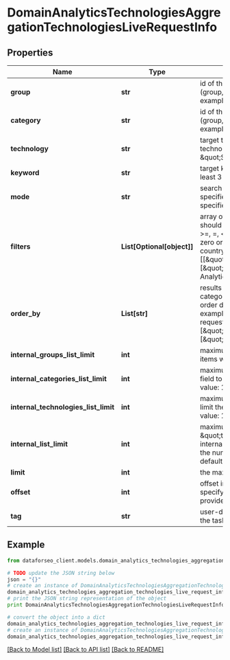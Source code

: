 # DomainAnalyticsTechnologiesAggregationTechnologiesLiveRequestInfo


## Properties

Name | Type | Description | Notes
------------ | ------------- | ------------- | -------------
**group** | **str** | id of the target technology group required field if you don’t specify technology or category at least one field (group, category, technology) must be set you can find the full list of technology group ids on this page example: \&quot;marketing\&quot; | [optional] 
**category** | **str** | id of the target technology category required field if you don’t specify group or technology at least one field (group, category, technology) must be set you can find the full list of technology category ids on this page example: \&quot;crm\&quot; | [optional] 
**technology** | **str** | target technology required field if you don’t specify group or category at least one field (group, category, technology) must be set you can find the full list of technologies on this page example: \&quot;Salesforce\&quot; | [optional] 
**keyword** | **str** | target keyword in the domain’s meta keywords optional field UTF-8 encoding each keyword should be at least 3 characters long example: \&quot;seo\&quot; | [optional] 
**mode** | **str** | search mode optional field possible search mode types: as_is – search for results exactly matching the specified group ids, category ids, or technology names entry – search for results matching a part of the specified group ids, category ids, or technology names default value: as_is | [optional] 
**filters** | **List[Optional[object]]** | array of results filtering parameters optional field you can add several filters at once (8 filters maximum) you should set a logical operator and, or between the conditions the following operators are supported: &lt;, &lt;&#x3D;, &gt;, &gt;&#x3D;, &#x3D;, &lt;&gt;, in, not_in, like,not_like you can use the % operator with like and not_like to match any string of zero or more characters you can use the following parameters to filter the results: domain_rank, last_visited, country_iso_code, language_code, content_language_code example: [[\&quot;country_iso_code\&quot;,\&quot;&#x3D;\&quot;,\&quot;US\&quot;], \&quot;and\&quot;, [\&quot;domain_rank\&quot;,\&quot;&gt;\&quot;,800]]for more information about filters, please refer to Domain Analytics Technologies API – Filters | [optional] 
**order_by** | **List[str]** | results sorting rules optional field you can use the following values to sort the results: groups_count, categories_count, technologies_count possible sorting types: asc – results will be sorted in the ascending order desc – results will be sorted in the descending order you should use a comma to set up a sorting type example: [\&quot;groups_count,desc\&quot;] note that you can set no more than three sorting rules in a single request you should use a comma to separate several sorting rules example: [\&quot;groups_count,desc\&quot;,\&quot;technologies_count,desc\&quot;] default value: [\&quot;groups_count,desc\&quot;,\&quot;categories_count,desc\&quot;,\&quot;technologies_count,desc\&quot;] | [optional] 
**internal_groups_list_limit** | **int** | maximum number of returned technology groups optional field you can use this field to limit the number of items with identical \&quot;group\&quot; in the results default value: 5 maximum value: 10000 | [optional] 
**internal_categories_list_limit** | **int** | maximum number of returned technology categories within the same group optional field you can use this field to limit the number of items with identical \&quot;category\&quot; in the results default value: 5 maximum value: 10000 | [optional] 
**internal_technologies_list_limit** | **int** | maximum number of returned technologies within the same category optional field you can use this field to limit the number of items with identical \&quot;technology\&quot; in the results default value: 10 maximum value: 10000 | [optional] 
**internal_list_limit** | **int** | maximum number of items with identical \&quot;category\&quot;, \&quot;group\&quot;, and \&quot;technology\&quot; optional field if you use this field, the values specified in internal_groups_list_limit, internal_categories_list_limit and internal_technologies_list_limit will be ignored; you can use this field to limit the number of items with identical \&quot;category\&quot;, \&quot;group\&quot;, or \&quot;technology\&quot; default value: 10 maximum value: 10000 | [optional] 
**limit** | **int** | the maximum number of returned technologies optional field default value: 100 maximum value: 10000 | [optional] 
**offset** | **int** | offset in the results array of returned domains optional field default value: 0 maximum value: 9999 if you specify the 10 value, the first ten technologies in the results array will be omitted and the data will be provided for the successive technologies | [optional] 
**tag** | **str** | user-defined task identifier optional field the character limit is 255 you can use this parameter to identify the task and match it with the result you will find the specified tag value in the data object of the response | [optional] 

## Example

```python
from dataforseo_client.models.domain_analytics_technologies_aggregation_technologies_live_request_info import DomainAnalyticsTechnologiesAggregationTechnologiesLiveRequestInfo

# TODO update the JSON string below
json = "{}"
# create an instance of DomainAnalyticsTechnologiesAggregationTechnologiesLiveRequestInfo from a JSON string
domain_analytics_technologies_aggregation_technologies_live_request_info_instance = DomainAnalyticsTechnologiesAggregationTechnologiesLiveRequestInfo.from_json(json)
# print the JSON string representation of the object
print DomainAnalyticsTechnologiesAggregationTechnologiesLiveRequestInfo.to_json()

# convert the object into a dict
domain_analytics_technologies_aggregation_technologies_live_request_info_dict = domain_analytics_technologies_aggregation_technologies_live_request_info_instance.to_dict()
# create an instance of DomainAnalyticsTechnologiesAggregationTechnologiesLiveRequestInfo from a dict
domain_analytics_technologies_aggregation_technologies_live_request_info_form_dict = domain_analytics_technologies_aggregation_technologies_live_request_info.from_dict(domain_analytics_technologies_aggregation_technologies_live_request_info_dict)
```
[[Back to Model list]](../README.md#documentation-for-models) [[Back to API list]](../README.md#documentation-for-api-endpoints) [[Back to README]](../README.md)


